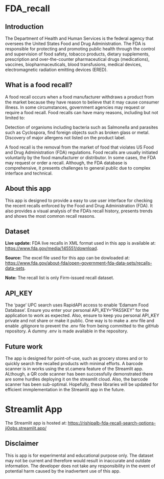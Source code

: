 # FDA_recall
## Introduction
The Department of Health and Human Services is the federal agency that oversees the United States Food and Drug Administration. The FDA is responsible for protecting and promoting public health through the control and supervision of food safety, tobacco products, dietary supplements, prescription and over-the-counter pharmaceutical drugs (medications), vaccines, biopharmaceuticals, blood transfusions, medical devices, electromagnetic radiation emitting devices (ERED).

## What is a food recall?
A food recall occurs when a food manufacturer withdraws a product from the market because they have reason to believe that it may cause consumer illness. In some circumstances, government agencies may request or require a food recall. Food recalls can have many reasons, including but not limited to:

Detection of organisms including bacteria such as Salmonella and parasites such as Cyclospora, find foreign objects such as broken glass or metal. Discovery of major allergens not listed on the product label.

A food recall is the removal from the market of food that violates US Food and Drug Administration (FDA) regulations. Food recalls are usually initiated voluntarily by the food manufacturer or distributor. In some cases, the FDA may request or order a recall. Although, the FDA database is comprehensive, it presents challenges to general public due to complex interface and technical.

## About this app
This app is designed to provide a easy to use user interface for checking the recent recalls enforced by the Food and Drug Administration (FDA). It also provides a visual analysis of the FDA’s recall history, presents trends and shows the most common recall reasons.

## Dataset
**Live update:** FDA live recalls in XML format used in this app is available at: https://www.fda.gov/media/145551/download. 

**Source:** The excel file used for this app can be dowloaded at: https://www.fda.gov/about-fda/open-government-fda-data-sets/recalls-data-sets. 

**Note:** The recall list is only Firm-issued recall dataset.

## API_KEY
The ‘page’ UPC search uses RapidAPI access to enable ‘Edamam Food Database’. Ensure you enter your personal API_KEY=“PASSKEY” for the application to work as expected. Also, ensure to keep you personal API_KEY private and not share or make it public. One way is to make a .env file and enable .gitignore to prevent the .env file from being committed to the gitHub repository.
A dummy .env is made available in the repository.

## Future work
The app is designed for point-of-use, such as grocery stores and or to quickly search the recalled products with minimal efforts. A barcode scanner is in works using the st.camera feature of the Streamlit app. ALthough, a QR code scanner has been successfully demonstrated there are some hurdles deploying it on the streamlit cloud. Also, the barcode scanner has been sub-optimal. Hopefully, these libraries will be updated for efficient immplementation in the Streamlit app in the future.

# Streamlit App
The Streamlit app is hosted at: https://rishipalb-fda-recall-search-options-ji0qbs.streamlit.app/

## Disclaimer
This is app is for experimental and educational purpose only. The dataset may not be current and therefore would result in inaccurate and outdate information. The developer does not take any responsibility in the event of potential harm caused by the inadvertent use of this app.
